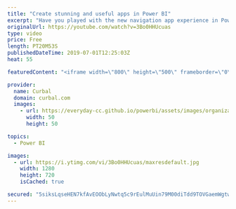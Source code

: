 ```yaml
---
title: "Create stunning and useful apps in Power BI"
excerpt: "Have you played with the new navigation app experience in Power BI? I have done it and I love it!! In this video I create an app from start to finish, to showcase all the features! #powerbi #curbal #appnavigation  Link to shared datasets video: https://www.youtube.com/watch?v=jtO4bIIy4uc   Here you can"
originalUrl: https://youtube.com/watch?v=3Bo0HHUcuas
type: video
price: Free
length: PT20M53S
publishedDateTime: 2019-07-01T12:25:03Z
heat: 55

featuredContent: "<iframe width=\"800\" height=\"500\" frameborder=\"0\" src=\"https://www.youtube.com/embed/3Bo0HHUcuas\" allow=\"accelerometer; autoplay; encrypted-media; gyroscope; picture-in-picture\" allowfullscreen></iframe>"

provider:
  name: Curbal
  domain: curbal.com
  images:
    - url: https://everyday-cc.github.io/powerbi/assets/images/organizations/curbal.com-50x50.jpg
      width: 50
      height: 50

topics:
  - Power BI

images:
  - url: https://i.ytimg.com/vi/3Bo0HHUcuas/maxresdefault.jpg
    width: 1280
    height: 720
    isCached: true

secured: "5siksLqseHEN7kfAvEOObLyNwtq5c9rEulMuUin79M00diTdd9TOVGaemWgtwsnmPwhGYyDyHTIkVf30FIlPphuMhA+ZsGWmobzgE4QUvE0lcNvwIPhooL9zMLtubNEJurtc07g1Z4uGsp20x4qbS5UZb/3u7OYddduZi1JVcPLo7ANeiNCI2ZKaHteUj+oCWlf2oKd/rBxArr98LexupYS3W69p/aeHY9rFllZ34LK9b2kz3zp4FgnlQ1EoXpjvBIWMlkONa0HbvebvybL2LTZS43Qfc40hddqmBmKahYjyc8+8dtTl3Fe8tu7qXCw7MGh6i6wfUe619PoHar9To3gWKDzSk/1h0cxsQjCpz8Gh5Ai2gsh76qVnFT/zhGjOLq6kqd+E/Y6qKyy99t8F9WvStCDdLTaVp3+yUqQggdw=;T3xIAC+KVcyJF4plwsd6bQ=="
---
```


